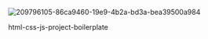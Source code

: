 ![209796105-86ca9460-19e9-4b2a-bd3a-bea39500a984](https://user-images.githubusercontent.com/46514596/211176897-eac3ea21-e401-4918-8996-64d5647462cf.png)


html-css-js-project-boilerplate
